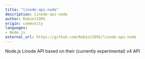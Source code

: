 ```yaml
---
title: "linode-api-node"
description: linode-api-node
author: RobinJ1995
origin: community
languages:
- Node.js
external_url: https://github.com/RobinJ1995/linode-api-node
---
```

Node.js Linode API based on their (currently experimental) v4 API